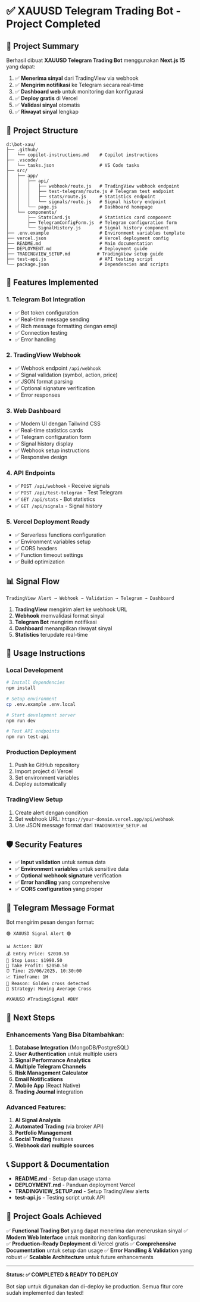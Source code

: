 # ✅ XAUUSD Telegram Trading Bot - Project Completed

## 🎉 Project Summary

Berhasil dibuat **XAUUSD Telegram Trading Bot** menggunakan **Next.js 15** yang dapat:

1. ✅ **Menerima sinyal** dari TradingView via webhook
2. ✅ **Mengirim notifikasi** ke Telegram secara real-time
3. ✅ **Dashboard web** untuk monitoring dan konfigurasi
4. ✅ **Deploy gratis** di Vercel
5. ✅ **Validasi sinyal** otomatis
6. ✅ **Riwayat sinyal** lengkap

## 📁 Project Structure

```
d:\bot-xau/
├── .github/
│   └── copilot-instructions.md    # Copilot instructions
├── .vscode/
│   └── tasks.json                 # VS Code tasks
├── src/
│   ├── app/
│   │   ├── api/
│   │   │   ├── webhook/route.js   # TradingView webhook endpoint
│   │   │   ├── test-telegram/route.js # Telegram test endpoint
│   │   │   ├── stats/route.js     # Statistics endpoint
│   │   │   └── signals/route.js   # Signal history endpoint
│   │   └── page.js                # Dashboard homepage
│   └── components/
│       ├── StatsCard.js           # Statistics card component
│       ├── TelegramConfigForm.js  # Telegram configuration form
│       └── SignalHistory.js       # Signal history component
├── .env.example                   # Environment variables template
├── vercel.json                    # Vercel deployment config
├── README.md                      # Main documentation
├── DEPLOYMENT.md                  # Deployment guide
├── TRADINGVIEW_SETUP.md          # TradingView setup guide
├── test-api.js                    # API testing script
└── package.json                   # Dependencies and scripts
```

## 🚀 Features Implemented

### 1. **Telegram Bot Integration**

- ✅ Bot token configuration
- ✅ Real-time message sending
- ✅ Rich message formatting dengan emoji
- ✅ Connection testing
- ✅ Error handling

### 2. **TradingView Webhook**

- ✅ Webhook endpoint `/api/webhook`
- ✅ Signal validation (symbol, action, price)
- ✅ JSON format parsing
- ✅ Optional signature verification
- ✅ Error responses

### 3. **Web Dashboard**

- ✅ Modern UI dengan Tailwind CSS
- ✅ Real-time statistics cards
- ✅ Telegram configuration form
- ✅ Signal history display
- ✅ Webhook setup instructions
- ✅ Responsive design

### 4. **API Endpoints**

- ✅ `POST /api/webhook` - Receive signals
- ✅ `POST /api/test-telegram` - Test Telegram
- ✅ `GET /api/stats` - Bot statistics
- ✅ `GET /api/signals` - Signal history

### 5. **Vercel Deployment Ready**

- ✅ Serverless functions configuration
- ✅ Environment variables setup
- ✅ CORS headers
- ✅ Function timeout settings
- ✅ Build optimization

## 📊 Signal Flow

```
TradingView Alert → Webhook → Validation → Telegram → Dashboard
```

1. **TradingView** mengirim alert ke webhook URL
2. **Webhook** memvalidasi format sinyal
3. **Telegram Bot** mengirim notifikasi
4. **Dashboard** menampilkan riwayat sinyal
5. **Statistics** terupdate real-time

## 🔧 Usage Instructions

### Local Development

```bash
# Install dependencies
npm install

# Setup environment
cp .env.example .env.local

# Start development server
npm run dev

# Test API endpoints
npm run test-api
```

### Production Deployment

1. Push ke GitHub repository
2. Import project di Vercel
3. Set environment variables
4. Deploy automatically

### TradingView Setup

1. Create alert dengan condition
2. Set webhook URL: `https://your-domain.vercel.app/api/webhook`
3. Use JSON message format dari `TRADINGVIEW_SETUP.md`

## 🛡️ Security Features

- ✅ **Input validation** untuk semua data
- ✅ **Environment variables** untuk sensitive data
- ✅ **Optional webhook signature** verification
- ✅ **Error handling** yang comprehensive
- ✅ **CORS configuration** yang proper

## 📱 Telegram Message Format

Bot mengirim pesan dengan format:

```
🟢 XAUUSD Signal Alert 🟢

📊 Action: BUY
💰 Entry Price: $2010.50
🛑 Stop Loss: $1990.50
🎯 Take Profit: $2050.50
⏰ Time: 29/06/2025, 10:30:00
📈 Timeframe: 1H
📝 Reason: Golden cross detected
🤖 Strategy: Moving Average Cross

#XAUUSD #TradingSignal #BUY
```

## 🔄 Next Steps

### Enhancements Yang Bisa Ditambahkan:

1. **Database Integration** (MongoDB/PostgreSQL)
2. **User Authentication** untuk multiple users
3. **Signal Performance Analytics**
4. **Multiple Telegram Channels**
5. **Risk Management Calculator**
6. **Email Notifications**
7. **Mobile App** (React Native)
8. **Trading Journal** integration

### Advanced Features:

1. **AI Signal Analysis**
2. **Automated Trading** (via broker API)
3. **Portfolio Management**
4. **Social Trading** features
5. **Webhook dari multiple sources**

## 📞 Support & Documentation

- **README.md** - Setup dan usage utama
- **DEPLOYMENT.md** - Panduan deployment Vercel
- **TRADINGVIEW_SETUP.md** - Setup TradingView alerts
- **test-api.js** - Testing script untuk API

## 🎯 Project Goals Achieved

✅ **Functional Trading Bot** yang dapat menerima dan meneruskan sinyal
✅ **Modern Web Interface** untuk monitoring dan konfigurasi  
✅ **Production-Ready Deployment** di Vercel gratis
✅ **Comprehensive Documentation** untuk setup dan usage
✅ **Error Handling & Validation** yang robust
✅ **Scalable Architecture** untuk future enhancements

---

**Status: ✅ COMPLETED & READY TO DEPLOY**

Bot siap untuk digunakan dan di-deploy ke production. Semua fitur core sudah implemented dan tested!
